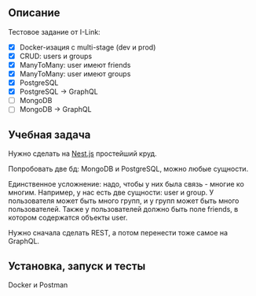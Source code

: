 ## Описание

Тестовое задание от I-Link:

- [x] Docker-изация с multi-stage (dev и prod)
- [x] CRUD: users и groups
- [x] ManyToMany: user имеют friends
- [x] ManyToMany: user имеют groups
- [x] PostgreSQL
- [x] PostgreSQL -> GraphQL
- [ ] MongoDB
- [ ] MongoDB -> GraphQL

## Учебная задача

Нужно сделать на [Nest.js](https://github.com/nestjs/nest) простейший круд.

Попробовать две бд: MongoDB и PostgreSQL, можно любые сущности.

Единственное усложнение: надо, чтобы у них была связь - многие ко многим.
Например, у нас есть две сущности: user и group.
У пользователя может быть много групп, и у групп может быть много пользователей.
Также у пользователей должно быть поле friends, в котором содержатся объекты user.

Нужно сначала сделать REST, а потом перенести тоже самое на GraphQL.

## Установка, запуск и тесты

Docker и Postman

